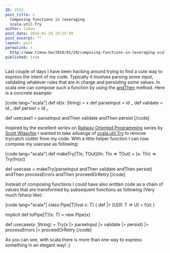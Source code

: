 ```yaml
---
ID: 2532
post_title: >
  Composing functions in leveraging
  scala.util.Try
author: timvw
post_date: 2016-01-29 19:25:09
post_excerpt: ""
layout: post
permalink: >
  http://www.timvw.be/2016/01/29/composing-functions-in-leveraging-scala-util-try/
published: true
---
```

<p>Last couple of days I have been hacking around trying to find a cute way to express the intent of my code. Typically it involves parsing some input, validating whatever rules that are in charge and persisting some values. In scala one can compose such a function by using the <a href="http://www.scala-lang.org/api/2.11.x/index.html#scala.Function1">andThen</a> method. Here is a concrete example:</p>

[code lang="scala"]
def id(x: String) = x
def parseInput = id _
def validate = id _
def persist = id _

def usecase1 = parseInput andThen validate andThen persist
[/code]

<p>Inspired by the excellent series on <a href="http://fsharpforfunandprofit.com/posts/recipe-part2/">Railway Oriented Programming</a> series by <a href="@ScottWlaschin">Scott Wlaschin</a> I wanted to take advange of <a href="http://www.scala-lang.org/files/archive/api/current/index.html#scala.util.Try">scala.util.Try</a> to remove try/catch clutter from my code. With a little helper function I can now compose my usecase as following:</p>

[code lang="scala"]
def makeTry[TIn, TOut](fn: TIn =&gt; TOut) = (x: TIn) =&gt; Try(fn(x))

def usecase = 
  makeTry(parseInput andThen validate andThen persist) andThen
  processErrors andThen
  proceedOrRetry
[/code]

<p>Instead of composing functions I could have also written code as a chain of values that are transformed by subsequent functions as following (Very much fsharp like):</p>

[code lang="scala"]
class Pipe[T](val x: T) {
  def |&gt; [U](f: T =&gt; U) = f(x)
}

implicit def toPipe[T](x: T) = new Pipe(x)

def usecase(x: String) = Try(x |&gt; parseInput |&gt; validate |&gt; persist) |&gt;
  processErrors |&gt;
  proceedOrRetry
[/code]

<p>As you can see, with scala there is more than one way to express something in an elegant way! ;)</p>